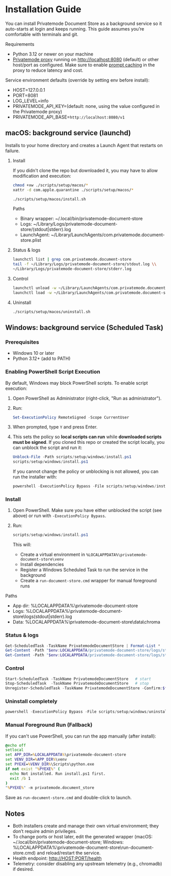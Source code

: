 # Installation Guide

You can install Privatemode Document Store as a background service so it auto-starts at login and keeps running. This guide assumes you’re comfortable with terminals and git.

Requirements

- Python 3.12 or newer on your machine
- [Privatemode proxy](https://docs.privatemode.ai/guides/proxy-configuration) running on <http://localhost:8080> (default) or other host/port as configured. Make sure to enable [prompt caching](https://docs.privatemode.ai/guides/proxy-configuration#prompt-caching) in the proxy to reduce latency and cost.

Service environment defaults (override by setting env before install):

- HOST=127.0.0.1
- PORT=8081
- LOG_LEVEL=info
- PRIVATEMODE_API_KEY=(default: none, using the value configured in the Privatemode proxy)
- PRIVATEMODE_API_BASE=`http://localhost:8080/v1`

## macOS: background service (launchd)

Installs to your home directory and creates a Launch Agent that restarts on failure.

1. Install

    If you didn't clone the repo but downloaded it, you may have to allow modification and execution:

    ```bash
    chmod +xw ./scripts/setup/macos/*
    xattr -d com.apple.quarantine ./scripts/setup/macos/*
    ```

    ```bash
    ./scripts/setup/macos/install.sh
    ```

    Paths

    - Binary wrapper: ~/.local/bin/privatemode-document-store
    - Logs: ~/Library/Logs/privatemode-document-store/(stdout|stderr).log
    - LaunchAgent: ~/Library/LaunchAgents/com.privatemode.document-store.plist

2. Status & logs

    ```bash
    launchctl list | grep com.privatemode.document-store
    tail -f ~/Library/Logs/privatemode-document-store/stdout.log \\
    ~/Library/Logs/privatemode-document-store/stderr.log
    ```

3. Control

    ```bash
    launchctl unload -w ~/Library/LaunchAgents/com.privatemode.document-store.plist
    launchctl load -w ~/Library/LaunchAgents/com.privatemode.document-store.plist
    ```

4. Uninstall

    ```bash
    ./scripts/setup/macos/uninstall.sh
    ```

## Windows: background service (Scheduled Task)

### Prerequisites

- Windows 10 or later
- Python 3.12+ (add to PATH)

### Enabling PowerShell Script Execution

By default, Windows may block PowerShell scripts. To enable script execution:

1. Open PowerShell as Administrator (right-click, "Run as administrator").
2. Run:

   ```powershell
   Set-ExecutionPolicy RemoteSigned -Scope CurrentUser
   ```

3. When prompted, type `Y` and press Enter.
4. This sets the policy so **local scripts can run** while **downloaded scripts must be signed**. If you cloned this repo or created the script locally, you can unblock the script and run it:

    ```powershell
    Unblock-File -Path scripts/setup/windows/install.ps1
    scripts/setup/windows/install.ps1
    ```

    If you cannot change the policy or unblocking is not allowed, you can run the installer with:

    ```powershell
    powershell -ExecutionPolicy Bypass -File scripts/setup/windows/install.ps1
    ```

### Install

1. Open PowerShell. Make sure you have either unblocked the script (see above) or run with `-ExecutionPolicy Bypass`.
2. Run:

   ```powershell
   scripts/setup/windows/install.ps1
   ```

   This will:
   - Create a virtual environment in `%LOCALAPPDATA%\privatemode-document-store\venv`
   - Install dependencies
   - Register a Windows Scheduled Task to run the service in the background
   - Create a `run-document-store.cmd` wrapper for manual foreground runs

Paths

- App dir: %LOCALAPPDATA%\privatemode-document-store
- Logs:    %LOCALAPPDATA%\privatemode-document-store\logs\(stdout|stderr).log
- Data:    %LOCALAPPDATA%\privatemode-document-store\data\chroma

### Status & logs

```powershell
Get-ScheduledTask -TaskName PrivatemodeDocumentStore | Format-List *
Get-Content -Path "$env:LOCALAPPDATA/privatemode-document-store/logs/stdout.log" -Wait
Get-Content -Path "$env:LOCALAPPDATA/privatemode-document-store/logs/stderr.log" -Wait
```

### Control

```powershell
Start-ScheduledTask -TaskName PrivatemodeDocumentStore   # start
Stop-ScheduledTask  -TaskName PrivatemodeDocumentStore   # stop
Unregister-ScheduledTask -TaskName PrivatemodeDocumentStore -Confirm:$false  # uninstall task only
```

### Uninstall completely

```powershell
powershell -ExecutionPolicy Bypass -File scripts/setup/windows/uninstall.ps1
```

### Manual Foreground Run (Fallback)

If you can't use PowerShell, you can run the app manually (after install):

```cmd
@echo off
setlocal
set APP_DIR=%LOCALAPPDATA%\privatemode-document-store
set VENV_DIR=%APP_DIR%\venv
set PYEXE=%VENV_DIR%\Scripts\python.exe
if not exist "%PYEXE%" (
  echo Not installed. Run install.ps1 first.
  exit /b 1
)
"%PYEXE%" -m privatemode.document_store
```

Save as `run-document-store.cmd` and double-click to launch.

## Notes

- Both installers create and manage their own virtual environment; they don’t require admin privileges.
- To change ports or host later, edit the generated wrapper (macOS: ~/.local/bin/privatemode-document-store; Windows: %LOCALAPPDATA%\privatemode-document-store\run-document-store.cmd) and reload/restart the service.
- Health endpoint: <http://HOST:PORT/health>
- Telemetry: consider disabling any upstream telemetry (e.g., chromadb) if desired.
